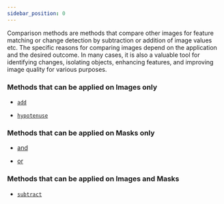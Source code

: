```yaml
---
sidebar_position: 0
---
```


Comparison methods are methods that compare other images for feature matching or change detection by subtraction or addition of image values etc.
The specific reasons for comparing images depend on the application and the desired outcome. In many cases, it is also a valuable tool for identifying changes, isolating objects, enhancing features, and improving image quality for various purposes.

### Methods that can be applied on Images only

- [`add`](./Addition.md 'internal link on add')

- [`hypotenuse`](./Hypotenuse.md 'internal link on hypotenuse')

### Methods that can be applied on Masks only

- [and](./Logical%20conjunction.md 'internal link on and')

- [or](./Logical%20disjunction.md 'internal link on or')

### Methods that can be applied on Images and Masks

- [`subtract`](./Subtraction.md 'internal link on subtract')
